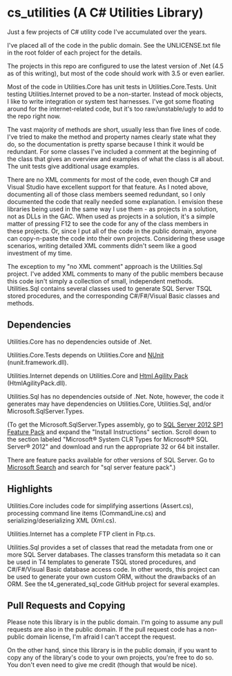 cs_utilities (A C# Utilities Library)
=====================================

Just a few projects of C# utility code I've accumulated over the years.

I've placed all of the code in the public domain.  See the UNLICENSE.txt file in the root folder of each project for the details.

The projects in this repo are configured to use the latest version of .Net (4.5 as of this writing), but most of the code should work with 3.5 or even earlier.

Most of the code in Utilities.Core has unit tests in Utilities.Core.Tests.  Unit testing Utilities.Internet proved to be a non-starter.  Instead of mock objects, I like to write integration or system test harnesses.  I've got some floating around for the internet-related code, but it's too raw/unstable/ugly to add to the repo right now.

The vast majority of methods are short, usually less than five lines of code.  I've tried to make the method and property names clearly state what they do, so the documentation is pretty sparse because I think it would be redundant.  For some classes I've included a comment at the beginning of the class that gives an overview and examples of what the class is all about.  The unit tests give additional usage examples.

There are no XML comments for most of the code, even though C# and Visual Studio have excellent support for that feature.  As I noted above, documenting all of those class members seemed redundant, so I only documented the code that really needed some explanation.  I envision these libraries being used in the same way I use them - as projects in a solution, not as DLLs in the GAC.  When used as projects in a solution, it's a simple matter of pressing F12 to see the code for any of the class members in these projects.  Or, since I put all of the code in the public domain, anyone can copy-n-paste the code into their own projects.  Considering these usage scenarios, writing detailed XML comments didn't seem like a good investment of my time.

The exception to my "no XML comment" approach is the Utilities.Sql project.  I've added XML comments to many of the public members because this code isn't simply a collection of small, independent methods.  Utilities.Sql contains several classes used to generate SQL Server TSQL stored procedures, and the corresponding C#/F#/Visual Basic classes and methods.

Dependencies
------------

Utilities.Core has no dependencies outside of .Net.

Utilities.Core.Tests depends on Utilities.Core and [NUnit](http://www.nunit.org/) (nunit.framework.dll). 

Utilities.Internet depends on Utilities.Core and [Html Agility Pack](http://htmlagilitypack.codeplex.com/) (HtmlAgilityPack.dll).

Utilities.Sql has no dependencies outside of .Net.  Note, however, the code it generates may have dependencies on Utilities.Core, Utilities.Sql, and/or Microsoft.SqlServer.Types.

(To get the Microsoft.SqlServer.Types assembly, go to [SQL Server 2012 SP1 Feature Pack](http://www.microsoft.com/en-us/download/details.aspx?id=35580) and expand the "Install Instructions" section.  Scroll down to the section labeled "Microsoft® System CLR Types for Microsoft® SQL Server® 2012" and download and run the appropriate 32 or 64 bit installer.

There are feature packs available for other versions of SQL Server.  Go to [Microsoft Search](http://search.microsoft.com/) and search for "sql server feature pack".)

Highlights
----------

Utilities.Core includes code for simplifying assertions (Assert.cs), processing command line items (CommandLine.cs) and serializing/deserializing XML (Xml.cs).

Utilities.Internet has a complete FTP client in Ftp.cs.

Utilities.Sql provides a set of classes that read the metadata from one or more SQL Server databases.  The classes transform this metadata so it can be used in T4 templates to generate TSQL stored procedures, and C#/F#/Visual Basic database access code.  In other words, this project can be used to generate your own custom ORM, without the drawbacks of an ORM.  See the t4_generated_sql_code GitHub project for several examples.

Pull Requests and Copying
-------------------------

Please note this library is in the public domain.  I'm going to assume any pull requests are also in the public domain.  If the pull request code has a non-public domain license, I'm afraid I can't accept the request.

On the other hand, since this library is in the public domain, if you want to copy any of the library's code to your own projects, you're free to do so.  You don't even need to give me credit (though that would be nice).
